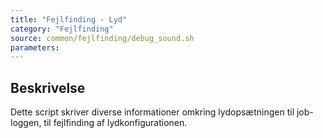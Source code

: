 ```yaml
---
title: "Fejlfinding - Lyd"
category: "Fejlfinding"
source: common/fejlfinding/debug_sound.sh
parameters:
---
```


## Beskrivelse
Dette script skriver diverse informationer omkring lydopsætningen til job-loggen, til fejlfinding af lydkonfigurationen.
